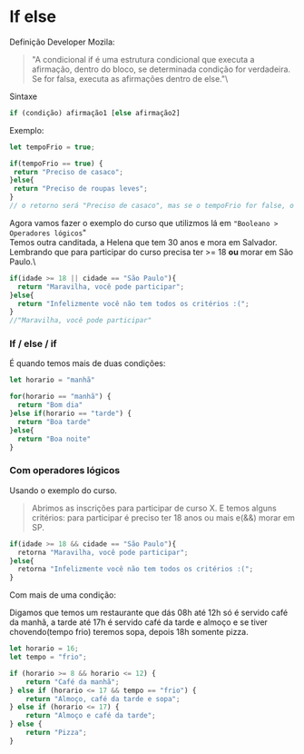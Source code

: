 # If else

Definição Developer Mozila:

> "A condicional if é uma estrutura condicional que executa a afirmação, dentro do bloco, se determinada condição for verdadeira. Se for falsa, executa as afirmações dentro de else."\
>

Sintaxe

```javascript
if (condição) afirmação1 [else afirmação2]
```

Exemplo:

```javascript
let tempoFrio = true;

if(tempoFrio == true) {
 return "Preciso de casaco";
}else{
 return "Preciso de roupas leves";
}
// o retorno será "Preciso de casaco", mas se o tempoFrio for false, o retorno será "preciso de roupas leves"
```

Agora vamos fazer o exemplo do curso que utilizmos lá em `"Booleano > Operadores lógicos`"\
Temos outra canditada, a Helena que tem 30 anos e mora em Salvador.\
Lembrando que para participar do curso precisa ter >= 18 **ou** morar em São Paulo.\


```javascript
if(idade >= 18 || cidade == "São Paulo"){
  return "Maravilha, você pode participar";
}else{
  return "Infelizmente você não tem todos os critérios :(";
}
//"Maravilha, você pode participar"
```

### If / else / if

É quando temos mais de duas condições:

```javascript
let horario = "manhã"

for(horario == "manhã") {
  return "Bom dia"
}else if(horario == "tarde") {
  return "Boa tarde"
}else{
  return "Boa noite"
}
```

### Com operadores lógicos

Usando o exemplo do curso.

> Abrimos as inscrições para participar de curso X. E temos alguns critérios: para participar é preciso ter 18 anos ou mais e(&&) morar em SP.

```javascript
if(idade >= 18 && cidade == "São Paulo"){
  retorna "Maravilha, você pode participar";
}else{
  retorna "Infelizmente você não tem todos os critérios :(";
}
```

Com mais de uma condição:

Digamos que temos um restaurante que dás 08h até 12h só é servido café da manhã, a tarde até 17h é servido café da tarde e almoço e se tiver chovendo(tempo frio) teremos sopa, depois 18h somente pizza.

```javascript
let horario = 16;
let tempo = "frio";

if (horario >= 8 && horario <= 12) {
    return "Café da manhã";
} else if (horario <= 17 && tempo == "frio") {
    return "Almoço, café da tarde e sopa";
} else if (horario <= 17) {
    return "Almoço e café da tarde";
} else {
    return "Pizza";
}
```
